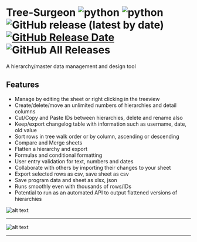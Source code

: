 # Tree-Surgeon ![python](https://img.shields.io/badge/windows-10-blue) ![python](https://img.shields.io/badge/python-3.6+-blue) ![GitHub release (latest by date)](https://img.shields.io/github/v/release/ragardner/Tree-Surgeon) [![GitHub Release Date](https://img.shields.io/github/release-date-pre/ragardner/Tree-Surgeon.svg)](https://github.com/ragardner/Tree-Surgeon/releases) ![GitHub All Releases](https://img.shields.io/github/downloads/ragardner/Tree-Surgeon/total)

A hierarchy/master data management and design tool

## Features

 - Manage by editing the sheet or right clicking in the treeview
 - Create/delete/move an unlimited numbers of hierarchies and detail columns
 - Cut/Copy and Paste IDs between hierarchies, delete and rename also
 - Keep/export changelog table with information such as username, date, old value
 - Sort rows in tree walk order or by column, ascending or descending
 - Compare and Merge sheets
 - Flatten a hierarchy and export
 - Formulas and conditional formatting
 - User entry validation for text, numbers and dates
 - Collaborate with others by importing their changes to your sheet
 - Export selected rows as csv, save sheet as csv
 - Save program data and sheet as xlsx, json
 - Runs smoothly even with thousands of rows/IDs
 - Potential to run as an automated API to output flattened versions of hierarchies

![alt text](https://i.imgur.com/kWMCC0E.jpg)

___

![alt text](https://i.imgur.com/jm17Qbc.jpg)

___
